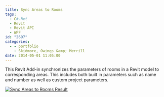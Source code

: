 ```yaml
---
title: Sync Areas to Rooms
tags:
  - C#.Net
  - Revit
  - Revit API
  - WPF
id: "2697"
categories:
  - - portfolio
    - Skidmore, Owings &amp; Merrill
date: 2014-05-01 11:05:00
---
```


This Revit Add-in synchronizes the parameters of rooms in a Revit model to corresponding areas. This includes both built in parameters such as name and number as well as custom project parameters.

[![Sync Areas to Rooms Result](Sync-Areas-to-Rooms-Result.png)](http://www.ericanastas.com/wp-content/uploads/2014/05/Sync-Areas-to-Rooms-Result.png)
